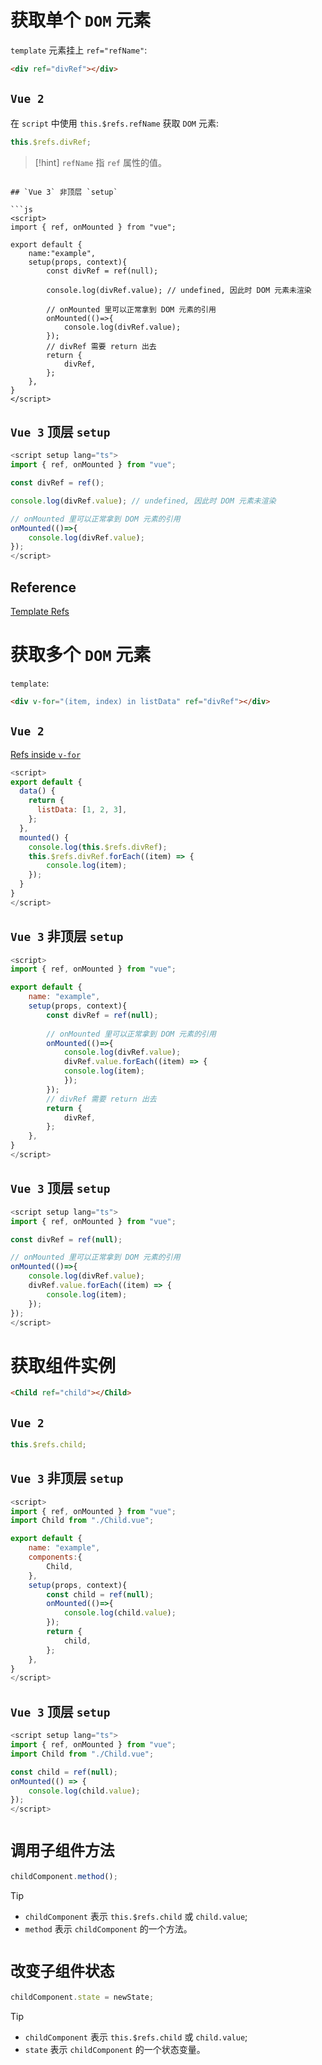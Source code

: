 # 获取单个 `DOM` 元素

`template` 元素挂上 `ref="refName"`:

```html
<div ref="divRef"></div>
```

## `Vue 2`

在 `script` 中使用 `this.$refs.refName` 获取 `DOM` 元素:

```js
this.$refs.divRef;
```

> [!hint]
> `refName` 指 `ref` 属性的值。

```

## `Vue 3` 非顶层 `setup`

```js
<script>
import { ref, onMounted } from "vue";

export default {
	name:"example",
	setup(props, context){
		const divRef = ref(null);
		
		console.log(divRef.value); // undefined, 因此时 DOM 元素未渲染
		
		// onMounted 里可以正常拿到 DOM 元素的引用
		onMounted(()=>{
			console.log(divRef.value);
		});
		// divRef 需要 return 出去
		return {
			divRef,
		};
	},
}
</script>
```

## `Vue 3` 顶层 `setup`

```js
<script setup lang="ts">
import { ref, onMounted } from "vue";

const divRef = ref();

console.log(divRef.value); // undefined, 因此时 DOM 元素未渲染

// onMounted 里可以正常拿到 DOM 元素的引用
onMounted(()=>{
	console.log(divRef.value);
});
</script>
```

## Reference

[Template Refs](https://vuejs.org/guide/essentials/template-refs.html)

# 获取多个 `DOM` 元素

`template`:

```html
<div v-for="(item, index) in listData" ref="divRef"></div>
```

## `Vue 2`

[Refs inside `v-for`](https://vuejs.org/guide/essentials/template-refs.html#refs-inside-v-for)

```js
<script>
export default {
  data() {
    return {
      listData: [1, 2, 3],
    };
  },
  mounted() {
    console.log(this.$refs.divRef);
    this.$refs.divRef.forEach((item) => {
	    console.log(item);
    });
  }
}
</script>
```

## `Vue 3` 非顶层 `setup`

```js
<script>
import { ref, onMounted } from "vue";

export default {
	name: "example",
	setup(props, context){
		const divRef = ref(null);
		
		// onMounted 里可以正常拿到 DOM 元素的引用
		onMounted(()=>{
			console.log(divRef.value);
			divRef.value.forEach((item) => {
		    console.log(item);
		    });
		});
		// divRef 需要 return 出去
		return {
			divRef,
		};
	},
}
</script>
```

## `Vue 3` 顶层 `setup`

```js
<script setup lang="ts">
import { ref, onMounted } from "vue";

const divRef = ref(null);

// onMounted 里可以正常拿到 DOM 元素的引用
onMounted(()=>{
	console.log(divRef.value);
	divRef.value.forEach((item) => {
	    console.log(item);
    });
});
</script>
```

# 获取组件实例

```html
<Child ref="child"></Child>
```

## `Vue 2`

```js
this.$refs.child;
```

## `Vue 3` 非顶层 `setup`

```js
<script>
import { ref, onMounted } from "vue";
import Child from "./Child.vue";

export default {
	name: "example",
	components:{
		Child,
	},
	setup(props, context){
		const child = ref(null);
		onMounted(()=>{
			console.log(child.value);
		});
		return {
			child,
		};
	},
}
</script>
```

## `Vue 3` 顶层 `setup`

```js
<script setup lang="ts">
import { ref, onMounted } from "vue";
import Child from "./Child.vue";

const child = ref(null);
onMounted(() => {
	console.log(child.value);
});
</script>
```

# `调用子组件方法`

```js
childComponent.method();
```

> [!TIP]
>  - `childComponent` 表示 `this.$refs.child` 或 `child.value`;
>  - `method` 表示 `childComponent` 的一个方法。

# `改变子组件状态`

```js
childComponent.state = newState;
```

> [!tip]
> - `childComponent` 表示 `this.$refs.child` 或 `child.value`;
> - `state` 表示 `childComponent` 的一个状态变量。